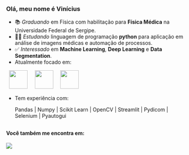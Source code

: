 ### Olá, meu nome é Vinícius

- 📚 *Graduando* em Física com habilitação para **Física Médica** na Universidade Federal de Sergipe.
- 👨‍💻 *Estudando* linguagem de programação **python** para aplicação em análise de imagens médicas e automação de processos.
- ✅ *Interessado* em **Machine Learning**, **Deep Learning** e **Data Segmentation**.
- Atualmente focado em:
<div display="inline">
  &nbsp;&nbsp;<img width="50" height="50" src="https://cdn.jsdelivr.net/gh/devicons/devicon/icons/python/python-original.svg" />&nbsp;&nbsp;  
  &nbsp;&nbsp<img width="50" height="50" src="https://cdn.jsdelivr.net/gh/devicons/devicon/icons/pycharm/pycharm-original-wordmark.svg" />&nbsp;&nbsp          
  &nbsp;&nbsp;<img width="50" height="50" src="https://cdn.jsdelivr.net/gh/devicons/devicon/icons/kaggle/kaggle-original-wordmark.svg" />&nbsp;&nbsp;                       
</div>  

- Tem experiência com:
  
  Pandas | Numpy | Scikit Learn | OpenCV | Streamlit | Pydicom | Selenium | Pyautogui

  ##
  
#### Você também me encontra em:  
<a href="https://www.linkedin.com/in/viniciussilvaaragao?lipi=urn%3Ali%3Apage%3Ad_flagship3_profile_view_base_contact_details%3BDWqtFDaiSzSX05Z2vYAcpQ%3D%3D">  
  <img  src="https://img.shields.io/badge/LinkedIn-0077B5?style=for-the-badge&logo=linkedin&logoColor=white" />  
</a>
           
                   
          
          




